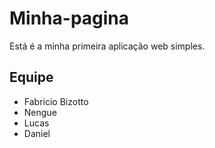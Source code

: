 # Minha-pagina

Está é a minha primeira aplicação web simples.

## Equipe

* Fabricio Bizotto
* Nengue 
* Lucas
* Daniel






